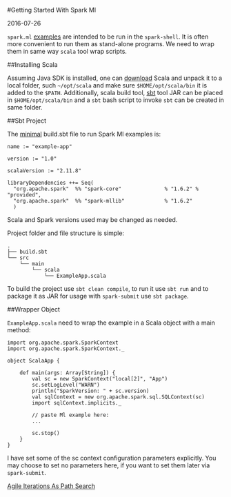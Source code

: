 #Getting Started With Spark Ml

2016-07-26

<!--- tags: ml scala -->

`spark.ml` [examples](http://spark.apache.org/docs/latest/ml-guide.html#example-estimator-transformer-and-param) are intended to be run in the `spark-shell`. It is often more convenient to run them as stand-alone programs. We need to wrap them in same way `scala` tool wrap scripts.

##Installing Scala

Assuming Java SDK is installed, one can [download](http://www.scala-lang.org/download/) Scala and unpack it to a local folder, such `~/opt/scala` and make sure `$HOME/opt/scala/bin` it is added to the `$PATH`. Additionally, scala build tool, [sbt](http://www.scala-sbt.org/0.13/docs/Manual-Installation.html) tool JAR can be placed in `$HOME/opt/scala/bin` and a `sbt` bash script to invoke `sbt` can be created in same folder.

##Sbt Project

The [minimal](http://stackoverflow.com/questions/27438353/mllib-dependency-error) build.sbt file to run Spark Ml examples is:

```
name := "example-app"

version := "1.0"

scalaVersion := "2.11.8"

libraryDependencies ++= Seq(
  "org.apache.spark"  %% "spark-core"              % "1.6.2" % "provided",
  "org.apache.spark"  %% "spark-mllib"             % "1.6.2"
  )
```

Scala and Spark versions used may be changed as needed.

Project folder and file structure is simple:

```
.
├── build.sbt
└── src
    └── main
        └── scala
            └── ExampleApp.scala
```

To build the project use `sbt clean compile`, to run it use `sbt run` and to package it as JAR for usage with `spark-submit` use `sbt package`.

##Wrapper Object

`ExampleApp.scala` need to wrap the example in a Scala object with a main method:

```
import org.apache.spark.SparkContext
import org.apache.spark.SparkContext._

object ScalaApp {

    def main(args: Array[String]) {
        val sc = new SparkContext("local[2]", "App")
        sc.setLogLevel("WARN")
        println("SparkVersion: " + sc.version)
        val sqlContext = new org.apache.spark.sql.SQLContext(sc)
        import sqlContext.implicits._

        // paste Ml example here:
        ...

        sc.stop()
    }
}
```

I have set some of the sc context configuration parameters explicitly. You may choose to set no parameters here, if you want to set them later via `spark-submit`.

<ins class='nfooter'><a rel='next' id='fnext' href='#blog/2016/2016-07-14-Agile-Iterations-As-Path-Search.md'>Agile Iterations As Path Search</a></ins>
